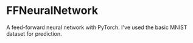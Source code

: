 # FFNeuralNetwork
A feed-forward neural network with PyTorch.
I've used the basic MNIST dataset for prediction.
